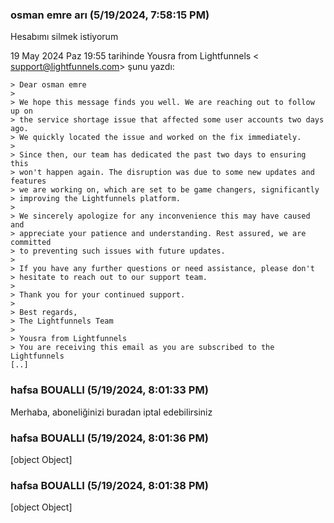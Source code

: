 ### osman emre arı (5/19/2024, 7:58:15 PM)

Hesabımı silmek istiyorum

19 May 2024 Paz 19:55 tarihinde Yousra from Lightfunnels <
support@lightfunnels.com> şunu yazdı:

```
> Dear osman emre
>
> We hope this message finds you well. We are reaching out to follow up on
> the service shortage issue that affected some user accounts two days ago.
> We quickly located the issue and worked on the fix immediately.
>
> Since then, our team has dedicated the past two days to ensuring this
> won't happen again. The disruption was due to some new updates and features
> we are working on, which are set to be game changers, significantly
> improving the Lightfunnels platform.
>
> We sincerely apologize for any inconvenience this may have caused and
> appreciate your patience and understanding. Rest assured, we are committed
> to preventing such issues with future updates.
>
> If you have any further questions or need assistance, please don't
> hesitate to reach out to our support team.
>
> Thank you for your continued support.
>
> Best regards,
> The Lightfunnels Team
>
> Yousra from Lightfunnels
> You are receiving this email as you are subscribed to the Lightfunnels
[..]
```

### hafsa BOUALLI (5/19/2024, 8:01:33 PM)

Merhaba, 
aboneliğinizi buradan iptal edebilirsiniz

### hafsa BOUALLI (5/19/2024, 8:01:36 PM)

[object Object]

### hafsa BOUALLI (5/19/2024, 8:01:38 PM)

[object Object]

